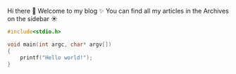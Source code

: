 Hi there :wave:
Welcome to my blog :sparkles:
You can find all my articles in the Archives on the sidebar :sunny:
```c
#include<stdio.h>

void main(int argc, char* argv[])
{
	printf("Hello world!");
}
```
